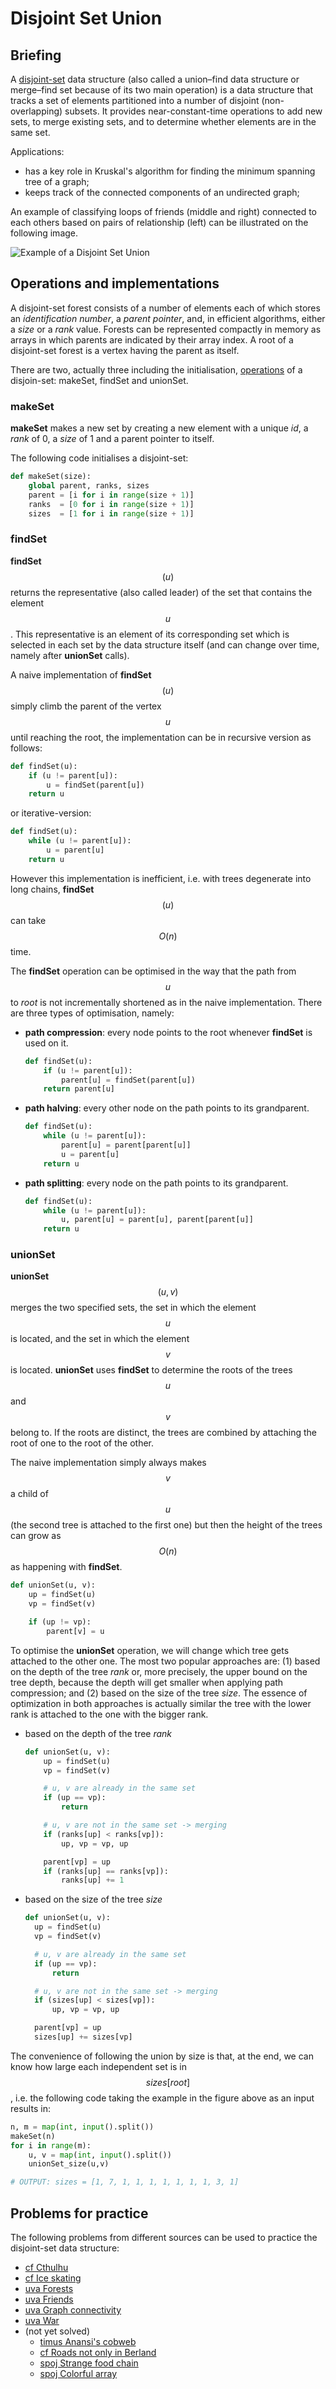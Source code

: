 # Disjoint Set Union

## Briefing

A [disjoint-set](https://en.wikipedia.org/wiki/Disjoint-set_data_structure) data structure \(also called a union–find data structure or merge–find set because of its two main operation\) is a data structure that tracks a set of elements partitioned into a number of disjoint \(non-overlapping\) subsets. It provides near-constant-time operations to add new sets, to merge existing sets, and to determine whether elements are in the same set.

Applications:

* has a key role in Kruskal's algorithm for finding the minimum spanning tree of a graph;
* keeps track of the connected components of an undirected graph;

An example of classifying loops of friends \(middle and right\) connected to each others based on pairs of relationship \(left\) can be illustrated on the following image.

![Example of a Disjoint Set Union](../../.gitbook/assets/dsu.png)

## Operations and implementations

A disjoint-set forest consists of a number of elements each of which stores an _identification number_, a _parent pointer_, and, in efficient algorithms, either a _size_ or a _rank_ value. Forests can be represented compactly in memory as arrays in which parents are indicated by their array index. A root of a disjoint-set forest is a vertex having the parent as itself.

There are two, actually three including the initialisation, [operations](https://cp-algorithms.com/data_structures/disjoint_set_union.html) of a disjoin-set: makeSet, findSet and unionSet.

### makeSet

 **makeSet** makes a new set by creating a new element with a unique _id_, a _rank_ of 0, a _size_ of 1 and a parent pointer to itself.

The following code initialises a disjoint-set:

```python
def makeSet(size):
    global parent, ranks, sizes
    parent = [i for i in range(size + 1)]
    ranks  = [0 for i in range(size + 1)]
    sizes  = [1 for i in range(size + 1)]
```

### findSet

**findSet**$$(u)$$ returns the representative \(also called leader\) of the set that contains the element $$u$$. This representative is an element of its corresponding set which is selected in each set by the data structure itself \(and can change over time, namely after **unionSet** calls\).

A naive implementation of **findSet**$$(u)$$ simply climb the parent of the vertex $$u$$ until reaching the root, the implementation can be in recursive version as follows:

```python
def findSet(u):
    if (u != parent[u]):
        u = findSet(parent[u])       
    return u
```

or iterative-version:

```python
def findSet(u):
    while (u != parent[u]):
        u = parent[u]       
    return u
```

However this implementation is inefficient, i.e. with trees degenerate into long chains, **findSet**$$(u)$$ can take $$O(n)$$ time.

The **findSet** operation can be optimised in the way that the path from $$u$$ to _root_ is not incrementally shortened as in the naive implementation. There are three types of optimisation, namely:

* **path compression**: every node points to the root whenever **findSet** is used on it.

  ```python
  def findSet(u):
      if (u != parent[u]):
          parent[u] = findSet(parent[u])       
      return parent[u]
  ```

* **path halving**: every other node on the path points to its grandparent.

  ```python
  def findSet(u):
      while (u != parent[u]):
          parent[u] = parent[parent[u]]
          u = parent[u]      
      return u
  ```

* **path splitting**: every node on the path points to its grandparent.

  ```python
  def findSet(u):
      while (u != parent[u]):
          u, parent[u] = parent[u], parent[parent[u]]   
      return u
  ```

### unionSet

**unionSet**$$(u,v)$$ merges the two specified sets, the set in which the element $$u$$ is located, and the set in which the element $$v$$is located. **unionSet** uses **findSet** to determine the roots of the trees $$u$$ and $$v$$ belong to. If the roots are distinct, the trees are combined by attaching the root of one to the root of the other.

The naive implementation simply always makes $$v$$ a child of $$u$$ \(the second tree is attached to the first one\) but then the height of the trees can grow as $$O(n)$$ as happening with **findSet**.

```python
def unionSet(u, v):
    up = findSet(u)
    vp = findSet(v)   

    if (up != vp):
        parent[v] = u
```

To optimise the **unionSet** operation, we will change which tree gets attached to the other one. The most two popular approaches are: \(1\) based on the depth of the tree _rank_ or, more precisely, the upper bound on the tree depth, because the depth will get smaller when applying path compression; and \(2\) based on the size of the tree _size_. The essence of optimization in both approaches is actually similar the tree with the lower rank is attached to the one with the bigger rank.

* based on the depth of the tree _rank_

  ```python
  def unionSet(u, v):
      up = findSet(u)
      vp = findSet(v)   

      # u, v are already in the same set
      if (up == vp):
          return

      # u, v are not in the same set -> merging
      if (ranks[up] < ranks[vp]):
          up, vp = vp, up

      parent[vp] = up
      if (ranks[up] == ranks[vp]):
          ranks[up] += 1
  ```

* based on the size of the tree _size_

  ```python
  def unionSet(u, v):
    up = findSet(u)
    vp = findSet(v)   

    # u, v are already in the same set
    if (up == vp):
        return

    # u, v are not in the same set -> merging
    if (sizes[up] < sizes[vp]):
        up, vp = vp, up

    parent[vp] = up
    sizes[up] += sizes[vp]
  ```

The convenience of following the union by size is that, at the end, we can know how large each independent set is in $$sizes[root]$$, i.e. the following code taking the example in the figure above as an input results in:

```python
n, m = map(int, input().split())
makeSet(n)
for i in range(m):
    u, v = map(int, input().split())
    unionSet_size(u,v)

# OUTPUT: sizes = [1, 7, 1, 1, 1, 1, 1, 1, 1, 3, 1]
```

## Problems for practice

The following problems from different sources can be used to practice the disjoint-set data structure:

* [cf Cthulhu](https://codeforces.com/problemset/problem/103/B)
* [cf Ice skating](https://codeforces.com/problemset/problem/217/A)
* [uva Forests](https://uva.onlinejudge.org/index.php?option=onlinejudge&page=show_problem&problem=1168)
* [uva Friends](https://onlinejudge.org/index.php?option=com_onlinejudge&Itemid=8&page=show_problem&problem=1549)
* [uva Graph connectivity](https://onlinejudge.org/index.php?option=com_onlinejudge&Itemid=8&page=show_problem&problem=400)
* [uva War](https://uva.onlinejudge.org/index.php?option=com_onlinejudge&Itemid=8&page=show_problem&problem=1099)
* (not yet solved)
  * [timus Anansi's cobweb](http://acm.timus.ru/problem.aspx?space=1&num=1671)
  * [cf Roads not only in Berland](https://codeforces.com/contest/25/problem/D)
  * [spoj Strange food chain](https://www.spoj.com/problems/CHAIN/)
  * [spoj Colorful array](https://www.spoj.com/problems/CLFLARR/)

